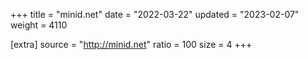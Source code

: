 +++
title = "minid.net"
date = "2022-03-22"
updated = "2023-02-07"
weight = 4110

[extra]
source = "http://minid.net"
ratio = 100
size = 4
+++

